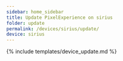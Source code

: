 ```yaml
---
sidebar: home_sidebar
title: Update PixelExperience on sirius
folder: update
permalink: /devices/sirius/update/
device: sirius
---
```

{% include templates/device_update.md %}
